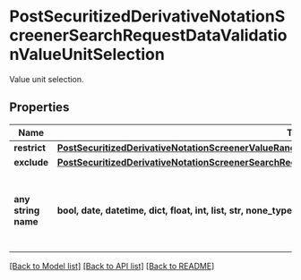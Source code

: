 # PostSecuritizedDerivativeNotationScreenerSearchRequestDataValidationValueUnitSelection

Value unit selection.

## Properties
Name | Type | Description | Notes
------------ | ------------- | ------------- | -------------
**restrict** | [**PostSecuritizedDerivativeNotationScreenerValueRangesGetRequestDataValidationValueUnitSelectionRestrict**](PostSecuritizedDerivativeNotationScreenerValueRangesGetRequestDataValidationValueUnitSelectionRestrict.md) |  | [optional] 
**exclude** | [**PostSecuritizedDerivativeNotationScreenerSearchRequestDataValidationValueUnitSelectionExclude**](PostSecuritizedDerivativeNotationScreenerSearchRequestDataValidationValueUnitSelectionExclude.md) |  | [optional] 
**any string name** | **bool, date, datetime, dict, float, int, list, str, none_type** | any string name can be used but the value must be the correct type | [optional]

[[Back to Model list]](../README.md#documentation-for-models) [[Back to API list]](../README.md#documentation-for-api-endpoints) [[Back to README]](../README.md)


